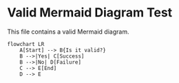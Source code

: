 # Valid Mermaid Diagram Test

This file contains a valid Mermaid diagram.

```mermaid
flowchart LR
    A[Start] --> B{Is it valid?}
    B -->|Yes| C[Success]
    B -->|No| D[Failure]
    C --> E[End]
    D --> E
```
